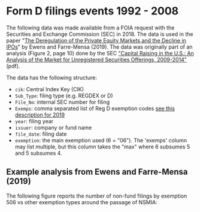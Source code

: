 # Form D filings events 1992 - 2008
The following data was made available from a FOIA request with the Securities and Exchange Commission (SEC) in 2018.  The data is used in the paper "[The Deregulation of the Private Equity Markets and the Decline in IPOs](https://papers.ssrn.com/abstract=3017610)" by Ewens and Farre-Mensa (2019).   The data was originally part of an analysis (Figure 2, page 10) done by the SEC ["Capital Raising in the U.S.: An Analysis of the Market for
Unregistered Securities Offerings, 2009-2014"](https://www.sec.gov/files/unregistered-offering10-2015.pdf)(pdf).

The data has the following structure:

* `cik`: Central Index Key (CIK) 
* `Sub_Type`: filing type (e.g. REGDEX or D)
* `File_No`: internal SEC number for filing
* `Exemps`: comma separated list of Reg D exemption codes [see this description for 2019](https://www.sec.gov/fast-answers/answers-regdhtm.html)
* `year`: filing year
* `issuer`: company or fund name
* `file_date`: filing date
* `exemption`: the main exemption used (6 = "06"). The 'exemps' column may list multiple, but this column takes the "max" where 6 subsumes 5 and 5 subsumes 4.

## Example analysis from Ewens and Farre-Mensa (2019)

The following figure reports the number of non-fund filings by exemption 506 vs other exemption types around the passage of NSMIA:
